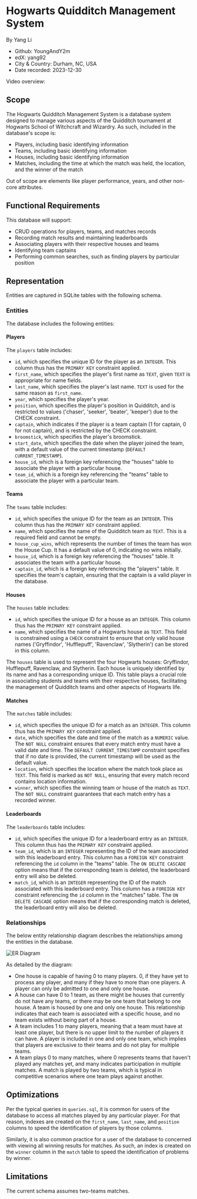 # Hogwarts Quidditch Management System

By Yang Li
- Github: YoungAndY2m
- edX: yang92
- City & Country: Durham, NC, USA
- Date recorded: 2023-12-30


Video overview: <URL HERE>

## Scope

The Hogwarts Quidditch Management System is a database system designed to manage various aspects of the Quidditch tournament at Hogwarts School of Witchcraft and Wizardry. As such, included in the database's scope is:

* Players, including basic identifying information
* Teams, including basic identifying information
* Houses, including basic identifying information
* Matches, including the time at which the match was held, the location, and the winner of the match

Out of scope are elements like player performance, years, and other non-core attributes.

## Functional Requirements

This database will support:

* CRUD operations for players, teams, and matches records
* Recording match results and maintaining leaderboards
* Associating players with their respective houses and teams
* Identifying team captains
* Performing common searches, such as finding players by particular position

## Representation

Entities are captured in SQLite tables with the following schema.

### Entities

The database includes the following entities:

#### Players

The `players` table includes:

* `id`, which specifies the unique ID for the player as an `INTEGER`. This column thus has the `PRIMARY KEY` constraint applied.
* `first_name`, which specifies the player's first name as `TEXT`, given `TEXT` is appropriate for name fields.
* `last_name`, which specifies the player's last name. `TEXT` is used for the same reason as `first_name`.
* `year`, which specifies the player's year.
* `position`, which specifies the player's position in Quidditch, and is restricted to values ('chaser', 'seeker', 'beater', 'keeper') due to the CHECK constraint.
* `captain`, which indicates if the player is a team captain (1 for captain, 0 for not captain), and is restricted by the CHECK constraint.
* `broomstick`, which specifies the player's broomstick.
* `start_date`, which specifies the date when the player joined the team, with a default value of the current timestamp (`DEFAULT CURRENT_TIMESTAMP`).
* `house_id`, which is a foreign key referencing the "houses" table to associate the player with a particular house.
* `team_id`, which is a foreign key referencing the "teams" table to associate the player with a particular team.


#### Teams

The `teams` table includes:

* `id`, which specifies the unique ID for the team as an `INTEGER`. This column thus has the `PRIMARY KEY` constraint applied.
* `name`, which specifies the name of the Quidditch team as `TEXT`. This is a required field and cannot be empty.
* `house_cup_wins`, which represents the number of times the team has won the House Cup. It has a default value of 0, indicating no wins initially.
* `house_id`, which is a foreign key referencing the "houses" table. It associates the team with a particular house.
* `captain_id`, which is a foreign key referencing the "players" table. It specifies the team's captain, ensuring that the captain is a valid player in the database.


#### Houses

The `houses` table includes:

* `id`, which specifies the unique ID for a house as an `INTEGER`. This column thus has the `PRIMARY KEY` constraint applied.
* `name`, which specifies the name of a Hogwarts house as `TEXT`. This field is constrained using a `CHECK` constraint to ensure that only valid house names ('Gryffindor', 'Hufflepuff', 'Ravenclaw', 'Slytherin') can be stored in this column.

The `houses` table is used to represent the four Hogwarts houses: Gryffindor, Hufflepuff, Ravenclaw, and Slytherin. Each house is uniquely identified by its name and has a corresponding unique ID. This table plays a crucial role in associating students and teams with their respective houses, facilitating the management of Quidditch teams and other aspects of Hogwarts life.


#### Matches

The `matches` table includes:

* `id`, which specifies the unique ID for a match as an `INTEGER`. This column thus has the `PRIMARY KEY` constraint applied.
* `date`, which specifies the date and time of the match as a `NUMERIC` value. The `NOT NULL` constraint ensures that every match entry must have a valid date and time. The `DEFAULT CURRENT_TIMESTAMP` constraint specifies that if no date is provided, the current timestamp will be used as the default value.
* `location`, which specifies the location where the match took place as `TEXT`. This field is marked as `NOT NULL`, ensuring that every match record contains location information.
* `winner`, which specifies the winning team or house of the match as `TEXT`. The `NOT NULL` constraint guarantees that each match entry has a recorded winner.


#### Leaderboards

The `leaderboards` table includes:

* `id`, which specifies the unique ID for a leaderboard entry as an `INTEGER`. This column thus has the `PRIMARY KEY` constraint applied.
* `team_id`, which is an `INTEGER` representing the ID of the team associated with this leaderboard entry. This column has a `FOREIGN KEY` constraint referencing the `id` column in the "teams" table. The `ON DELETE CASCADE` option means that if the corresponding team is deleted, the leaderboard entry will also be deleted.
* `match_id`, which is an `INTEGER` representing the ID of the match associated with this leaderboard entry. This column has a `FOREIGN KEY` constraint referencing the `id` column in the "matches" table. The `ON DELETE CASCADE` option means that if the corresponding match is deleted, the leaderboard entry will also be deleted.


### Relationships

The below entity relationship diagram describes the relationships among the entities in the database.

![ER Diagram](diagram.png)

As detailed by the diagram:

* One house is capable of having 0 to many players. 0, if they have yet to process any player, and many if they have to more than one players. A player can only be admitted to one and only one house. 
* A house can have 0 to 1 team, as there might be houses that currently do not have any teams, or there may be one team that belong to one house. A team is housed by one and only one house. This relationship indicates that each team is associated with a specific house, and no team exists without being part of a house.
* A team includes 1 to many players, meaning that a team must have at least one player, but there is no upper limit to the number of players it can have. A player is included in one and only one team, which implies that players are exclusive to their teams and do not play for multiple teams.
* A team plays 0 to many matches, where 0 represents teams that haven't played any matches yet, and many indicates participation in multiple matches. A match is played by two teams, which is typical in competitive scenarios where one team plays against another.


## Optimizations

Per the typical queries in `queries.sql`, it is common for users of the database to access all matches played by any particular player. For that reason, indexes are created on the `first_name`, `last_name`, and `position` columns to speed the identification of players by those columns.

Similarly, it is also common practice for a user of the database to concerned with viewing all winning results for matches. As such, an index is created on the `winner` column in the `match` table to speed the identification of problems by winner.

## Limitations

The current schema assumes two-teams matches. 
